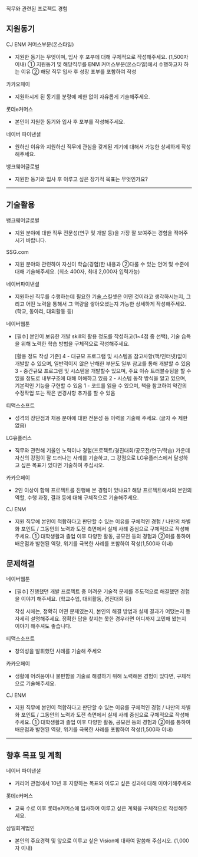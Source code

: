 직무와 관련된 프로젝트 경험

## 지원동기

CJ ENM 커머스부문(온스타일)

- 지원한 동기는 무엇이며, 입사 후 포부에 대해 구체적으로 작성해주세요. (1,500자 이내) ① 지원동기 및 해당직무를 ENM 커머스부문(온스타일)에서 수행하고자 하는 이유 ② 해당 직무 입사 후 성장 포부를 포함하여 작성

카카오페이

- 지원하시게 된 동기를 분량에 제한 없이 자유롭게 기술해주세요.

롯데e커머스

- 본인이 지원한 동기와 입사 후 포부를 작성해주세요.

네이버 파이낸셜

- 원하신 이유와 지원하신 직무에 관심을 갖게된 계기에 대해서 가능한 상세하게 작성해주세요.

뱅크웨어글로벌

- 지원한 동기와 입사 후 이루고 싶은 장기적 목표는 무엇인가요?

---

## 기술활용

뱅크웨어글로벌

- 지원 분야에 대한 직무 전문성(연구 및 개발 등)을 가장 잘 보여주는 경험을 적어주시기 바랍니다.

SSG.com

- 지원 분야와 관련하여 자신이 학습(경험)한 내용과 ②다룰 수 있는 언어 및 수준에 대해 기술해주세요. (최소 400자, 최대 2,000자 입력가능)

네이버파이낸셜

- 지원하신 직무를 수행하는데 필요한 기술,스킬셋은 어떤 것이라고 생각하시는지, 그리고 어떤 노력을 통해서 그 역량을 쌓아오셨는지 가능한 상세하게 작성해주세요.(학교, 동아리, 대외활동 등)

네이버웹툰

- [필수] 본인이 보유한 개발 skill의 활용 정도를 작성하고(1~4점 중 선택), 기술 습득을 위해 노력한 학습 방법을 구체적으로 작성해주세요.

  [활용 정도 작성 기준] 4 - 대규모 프로그램 및 시스템을 참고사항(책/인터넷)없이 개발할 수 있으며, 일반적이지 않은 난해한 부분도 일부 참고를 통해 개발할 수 있음 3 - 중간규모 프로그램 및 시스템을 개발할수 있으며, 주요 이슈 트러블슈팅을 할 수 있을 정도로 내부구조에 대해 이해하고 있음 2 - 시스템 동작 방식을 알고 있으며, 기본적인 기능을 구현할 수 있음 1 - 코드를 읽을 수 있으며, 책을 참고하여 약간의 수정작업 또는 작은 변경사항 추가를 할 수 있음

티맥스소프트

- 성격의 장단점과 채용 분야에 대한 전문성 등 이력을 기술해 주세요. (글자 수 제한 없음)

LG유플러스

- 직무와 관련해 기울인 노력이나 경험(프로젝트/경진대회/공모전/연구/학습) 가운데 자신의 강점이 잘 드러나는 사례를 기술하고, 그 강점으로 LG유플러스에서 달성하고 싶은 목표가 있다면 기술하여 주십시오.

카카오페이

- 2인 이상이 함께 프로젝트를 진행해 본 경험이 있나요? 해당 프로젝트에서의 본인의 역할, 수행 과정, 결과 등에 대해 구체적으로 기술해주세요.

CJ ENM

- 지원 직무에 본인이 적합하다고 판단할 수 있는 이유를 구체적인 경험 / 나만의 차별화 포인트 / 그동안의 노력과 도전 측면에서 실제 사례 중심으로 구체적으로 작성해 주세요. ① 대학생활과 졸업 이후 다양한 활동, 공모전 등의 경험과 ②이를 통하여 배운점과 발현된 역량, 위기를 극복한 사례를 포함하여 작성(1,500자 이내)

## 문제해결

네이버웹툰

- [필수] 진행했던 개발 프로젝트 중 어려운 기술적 문제를 주도적으로 해결했던 경험을 이야기 해주세요. (학교수업, 대외활동, 경진대회 등)

  작성 시에는, 정확히 어떤 문제였는지, 본인의 해결 방법과 실제 결과가 어땠는지 등 자세히 설명해주세요. 정확한 답을 찾지는 못한 경우라면 어디까지 고민해 봤는지 이야기 해주셔도 좋습니다.

티맥스소프트

- 창의성을 발휘했던 사례를 기술해 주세요

카카오페이

- 생활에 어려움이나 불편함을 기술로 해결하기 위해 노력해본 경험이 있다면, 구체적으로 기술해주세요.

CJ ENM

- 지원 직무에 본인이 적합하다고 판단할 수 있는 이유를 구체적인 경험 / 나만의 차별화 포인트 / 그동안의 노력과 도전 측면에서 실제 사례 중심으로 구체적으로 작성해 주세요. ① 대학생활과 졸업 이후 다양한 활동, 공모전 등의 경험과 ②이를 통하여 배운점과 발현된 역량, 위기를 극복한 사례를 포함하여 작성(1,500자 이내)

---

## 향후 목표 및 계획

네이버 파이낸셜

- 커리어 관점에서 10년 후 지향하는 목표와 이루고 싶은 성과에 대해 이야기해주세요

롯데e커머스

- 교육 수료 이후 롯데e커머스에 입사하여 이루고 싶은 계획을 구체적으로 작성해주세요.

삼일회계법인

- 본인의 주요경력 및 앞으로 이루고 싶은 Vision에 대하여 말씀해 주십시오. (1,000자 이내)
